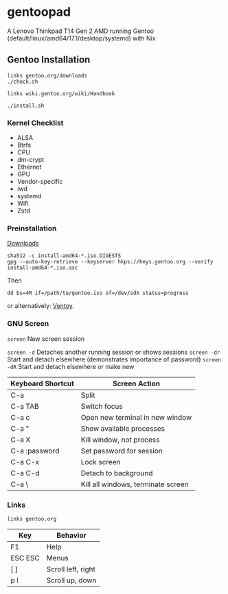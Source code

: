 # gentoopad

A Lenovo Thinkpad T14 Gen 2 AMD running Gentoo (default/linux/amd64/17.1/desktop/systemd) with Nix

## Gentoo Installation
```
links gentoo.org/downloads
./check.sh

links wiki.gentoo.org/wiki/Handbook

./install.sh
```

### Kernel Checklist
* ALSA
* Btrfs
* CPU
* dm-crypt
* Ethernet
* GPU
* Vendor-specific
* iwd
* systemd
* Wifi
* Zstd

### Preinstallation

[Downloads](https://www.gentoo.org/downloads/)

```
sha512 -c install-amd64-*.iso.DIGESTS
gpg --auto-key-retrieve --keyserver hkps://keys.gentoo.org --verify install-amd64-*.iso.asc
```
Then
```
dd bs=4M if=/path/to/gentoo.iso of=/dev/sdX status=progress
```
or alternatively: [Ventoy](https://github.com/ventoy/Ventoy).

### GNU Screen
`screen`      New screen session

`screen -d`   Detaches another running session or shows sessions
`screen -dr`  Start and detach elsewhere (demonstrates importance of password)
`screen -dR`  Start and detach elsewhere or make new

Keyboard Shortcut | Screen Action
-|-
C-a | Split
C-a TAB | Switch focus
C-a c | Open new terminal in new window
C-a " | Show available processes
C-a X | Kill window, not process
C-a :password | Set password for session
C-a C-x | Lock screen
C-a C-d | Detach to background
C-a \ | Kill all windows, terminate screen

### Links
`links gentoo.org`

Key | Behavior
-|-
F1 | Help
ESC ESC | Menus
[  ] | Scroll left, right
p  l | Scroll up, down
